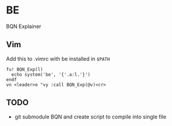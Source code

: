 # BE
BQN Explainer

## Vim 
Add this to .vimrc with be installed in `$PATH`
```vimscript
fu! BQN_Exp(l)
  echo system('be', '{'.a:l.'}')
endf
vn <leader>e "vy :call BQN_Exp(@v)<cr>
```

## TODO
- git submodule BQN and create script to compile into single file

